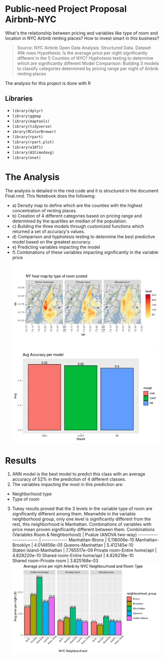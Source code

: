 # **Public-need Project Proposal Airbnb-NYC**
What's the relationship between pricing and variables like type of room and location in NYC Airbnb renting places? How to invest smart in this business?
> Source: NYC Airbnb Open Data
> Analysis: Structured Data. Dataset 49k rows
> Hypothesis: Is the average price per night significantly different in the 5 Counties of NYC? Hyphotesis testing to determine which are significantly different
> Model Comparison: Building 3 models to classify categories determined by pricing range per night of Airbnb renting places

The analysis for this project is done with R
## Libraries
* `library(dplyr)`
* `library(ggmap`
* `library(maptools)`
* `library(tidyverse)`
* `ibrary(RColorBrewer)`
* `library(rpart)`
* `library(rpart.plot)`
* `library(e1071)`
* `library(AICcmodavg)`
* `library(nnet)`

# **The Analysis**
The analysis is detailed in the rmd code and it is structured in the document Final.rmd. This Notebook does the following:
* a) Density map to define which are the counties with the highest concentration of renting places.
* b) Creation of 4 different categories based on pricing range and determined by the quartiles an median of the population.
* c) Building the three models through customized functions which returned a set of accuracy's values. 
* d) Comparison and hyphotesis testing to determine the best predictive model based on the greatest accuracy.
* e) Predicting variables impacting the model
* f) Combinations of these variables impacting significantly in the variable price
![HeatMap](https://github.com/marcel084/Public-need-Project-Proposal-Airbnb-NYC/blob/master/Images/HeatMap.png)  ![AccuracyModels](https://github.com/marcel084/Public-need-Project-Proposal-Airbnb-NYC/blob/master/Images/AccuracyModels.png) 
# **Results**
1. ANN model is the best model to predict this class with an average accuracy of 52% in the prediction of 4 different classes.
2. The variables impacting the most in this prediction are:
* Neighborhood type
* Type of room
3. Tukey results proved that the 3 levels in the variable type of room are significantly different among them. Meanwhile in the variable neighborhood group, only one level is significantly different from the rest, this neighborhood is Manhattan. 
Combinations of variables with price mean proven significantly different between them.
Combinations (Variables Room & Neighborhood)         | Pvalue (ANOVA two-way)
----------------------- | -------------
Manhattan-Bronx | 5.118006e-10
Manhattan-Brooklyn | 4.014856e-05
Queens-Manhattan | 5.412145e-10
Staten Island-Manhattan | 7.765517e-09
Private room-Entire home/apt | 4.828220e-10
Shared room-Entire home/apt | 4.828218e-10
Shared room-Private room | 3.825168e-03
![AvgPrice](https://github.com/marcel084/Public-need-Project-Proposal-Airbnb-NYC/blob/master/Images/AvgPrice.png)





